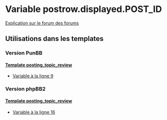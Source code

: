 # Variable postrow.displayed.POST_ID
[Explication sur le forum des forums](http://forum.forumactif.com/t294113-listing-des-variables#postrow.displayed.POST_ID)

## Utilisations dans les templates

### Version PunBB

#### [Template posting_topic_review](punbb/posting_topic_review.md)
* [Variable à la ligne 9](../punbb/posting_topic_review.tpl#L9)

### Version phpBB2

#### [Template posting_topic_review](subsilver/posting_topic_review.md)
* [Variable à la ligne 16](../subsilver/posting_topic_review.tpl#L16)